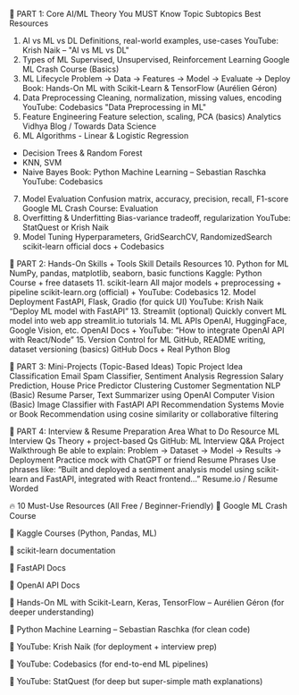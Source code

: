 🧠 PART 1: Core AI/ML Theory You MUST Know
Topic	Subtopics	Best Resources
1. AI vs ML vs DL	Definitions, real-world examples, use-cases	YouTube: Krish Naik – "AI vs ML vs DL"
2. Types of ML	Supervised, Unsupervised, Reinforcement Learning	Google ML Crash Course (Basics)
3. ML Lifecycle	Problem → Data → Features → Model → Evaluate → Deploy	Book: Hands-On ML with Scikit-Learn & TensorFlow (Aurélien Géron)
4. Data Preprocessing	Cleaning, normalization, missing values, encoding	YouTube: Codebasics "Data Preprocessing in ML"
5. Feature Engineering	Feature selection, scaling, PCA (basics)	Analytics Vidhya Blog / Towards Data Science
6. ML Algorithms	- Linear & Logistic Regression
- Decision Trees & Random Forest
- KNN, SVM
- Naive Bayes	Book: Python Machine Learning – Sebastian Raschka
YouTube: Codebasics
7. Model Evaluation	Confusion matrix, accuracy, precision, recall, F1-score	Google ML Crash Course: Evaluation
8. Overfitting & Underfitting	Bias-variance tradeoff, regularization	YouTube: StatQuest or Krish Naik
9. Model Tuning	Hyperparameters, GridSearchCV, RandomizedSearch	scikit-learn official docs + Codebasics

🔧 PART 2: Hands-On Skills + Tools
Skill	Details	Resources
10. Python for ML	NumPy, pandas, matplotlib, seaborn, basic functions	Kaggle: Python Course + free datasets
11. scikit-learn	All major models + preprocessing + pipeline	scikit-learn.org (official) + YouTube: Codebasics
12. Model Deployment	FastAPI, Flask, Gradio (for quick UI)	YouTube: Krish Naik “Deploy ML model with FastAPI”
13. Streamlit (optional)	Quickly convert ML model into web app	streamlit.io tutorials
14. ML APIs	OpenAI, HuggingFace, Google Vision, etc.	OpenAI Docs + YouTube: “How to integrate OpenAI API with React/Node”
15. Version Control for ML	GitHub, README writing, dataset versioning (basics)	GitHub Docs + Real Python Blog

🧩 PART 3: Mini-Projects (Topic-Based Ideas)
Topic	Project Idea
Classification	Email Spam Classifier, Sentiment Analysis
Regression	Salary Prediction, House Price Predictor
Clustering	Customer Segmentation
NLP (Basic)	Resume Parser, Text Summarizer using OpenAI
Computer Vision (Basic)	Image Classifier with FastAPI API
Recommendation Systems	Movie or Book Recommendation using cosine similarity or collaborative filtering

💼 PART 4: Interview & Resume Preparation
Area	What to Do	Resource
ML Interview Qs	Theory + project-based Qs	GitHub: ML Interview Q&A
Project Walkthrough	Be able to explain: Problem → Dataset → Model → Results → Deployment	Practice mock with ChatGPT or friend
Resume Phrases	Use phrases like: “Built and deployed a sentiment analysis model using scikit-learn and FastAPI, integrated with React frontend…”	Resume.io / Resume Worded

🔥 10 Must-Use Resources (All Free / Beginner-Friendly)
🔗 Google ML Crash Course

🔗 Kaggle Courses (Python, Pandas, ML)

🔗 scikit-learn documentation

🔗 FastAPI Docs

🔗 OpenAI API Docs

📘 Hands-On ML with Scikit-Learn, Keras, TensorFlow – Aurélien Géron (for deeper understanding)

📘 Python Machine Learning – Sebastian Raschka (for clean code)

🎥 YouTube: Krish Naik (for deployment + interview prep)

🎥 YouTube: Codebasics (for end-to-end ML pipelines)

🎥 YouTube: StatQuest (for deep but super-simple math explanations)
